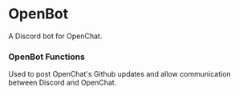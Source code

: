 # OpenBot
A Discord bot for OpenChat.


### OpenBot Functions

Used to post OpenChat's Github updates and allow communication between Discord and OpenChat.
